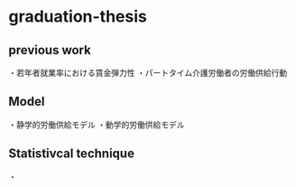 # graduation-thesis

## previous work
・若年者就業率における賃金弾力性
・パートタイム介護労働者の労働供給行動

## Model
・静学的労働供給モデル
・動学的労働供給モデル

## Statistivcal technique
・
